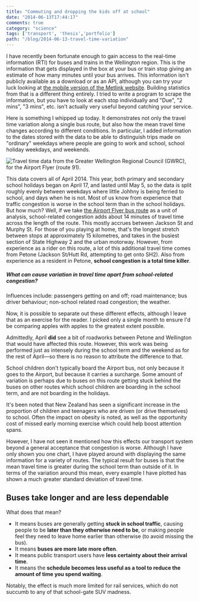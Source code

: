 ```yaml
---
title: "Commuting and dropping the kids off at school"
date: "2014-06-13T17:44:17"
comments: true
category: "science"
tags: ['transport', 'thesis','portfolio']
path: "/blog/2014-06-13-travel-time-variation"
---
```


I have recently been fortunate enough to gain access to the real-time information (RTI) for buses and trains in the Wellington region. This is the information that gets displayed in the box at your bus or train stop giving an estimate of how many minutes until your bus arrives. This information isn't publicly available as a download or as an API, although you can try your luck looking at [the mobile version of the Metlink website](http://m.metlink.org.nz/stop/5006 "Change the number at the end of the URL for a different stop"). Building statistics from that is a different thing entirely. I tried to write a program to scrape the information, but you have to look at each stop individually and "Due", "2 mins", "3 mins", etc. isn't actually very useful beyond catching your service.

Here is something I whipped up today. It demonstrates not only the travel time variation along a single bus route, but also how the mean travel time changes according to different conditions. In particular, I added information to the dates stored with the data to be able to distinguish trips made on "ordinary" weekdays where people are going to work and school, school holiday weekdays, and weekends.

![Travel time data from the Greater Wellington Regional Council (GWRC), for the Airport Flyer (route 91).](./airport91_ttcomparison.png "Travel time data from the Greater Wellington Regional Council, for the \"Airport Flyer\".")

This data covers all of April 2014. This year, both primary and secondary school holidays began on April 17, and lasted until May 5, so the data is split roughly evenly between weekdays where little Johhny is being ferried to school, and days when he is not. Most of us know from experience that traffic congestion is worse in the school term than in the school holidays. But how much? Well, if we take [the Airport Flyer bus route](http://www.metlink.org.nz/timetables/bus/091/inbound "Click to see the route") as a unit of analysis, school-related congestion adds about 14 minutes of travel time across the length of the route. This mostly accrues between Jackson St and Murphy St. For those of you playing at home, that's the longest stretch between stops at approximately 15 kilometres, and takes in the busiest section of State Highway 2 and the urban motorway. However, from experience as a rider on this route, a lot of this additional travel time comes from Petone (Jackson St/Hutt Rd, attempting to get onto SH2). Also from experience as a resident in Petone, **school congestion is a total time killer**.

<div class="newthought">
  <h5>What can cause variation in travel time apart from school-related congestion?</h5>
  <p>
  Influences include: passengers getting on and off; road maintenance; bus driver behaviour; non-school related road congestion; the weather.
  </p>
</div>

Now, it is possible to separate out these different effects, although I leave that as an exercise for the reader. I picked only a single month to ensure I'd be comparing apples with apples to the greatest extent possible.

<p class="sidenote">
  Admittedly, April <strong>did</strong> see a bit of roadworks between Petone and Wellington that would have affected this route. However, this work was being performed just as intensely during the school term and the weekend as for the rest of April—so there is no reason to attribute the difference to that.
</p>

School children don't typically board the Airport bus, not only because it goes to the Airport, but because it carries a surcharge. Some amount of variation is perhaps due to buses on this route getting stuck behind the buses on other routes which school children are boarding in the school term, and are not boarding in the holidays.

It's been noted that New Zealand has seen a significant increase in the proportion of children and teenagers who are driven (or drive themselves) to school. Often the impact on obesity is noted, as well as the opportunity cost of missed early morning exercise which could help boost attention spans.

However, I have not seen it mentioned how this effects our transport system beyond a general acceptance that congestion is worse. Although I have only shown you one chart, I have played around with displaying the same information for a variety of routes. The typical result for buses is that the mean travel time is greater during the school term than outside of it. In terms of the variation around this mean, every example I have plotted has shown a much greater standard deviation of travel time.

## Buses take longer and are less dependable

What does that mean?

- It means buses are generally getting **stuck in school traffic**, causing people to be **later than they otherwise need to be**, or making people feel they need to leave home earlier than otherwise (to avoid missing the bus).
- It means **buses are more late more often**.
- It means public transport users have **less certainty about their arrival time**.
- It means the **schedule becomes less useful as a tool to reduce the amount of time you spend waiting**.

Notably, the effect is much more limited for rail services, which do not succumb to any of that school-gate SUV madness.
